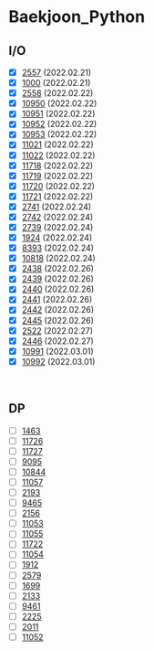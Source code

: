 # Baekjoon_Python

## I/O
- [X] [2557](https://github.com/cyl0424/baeckjoon_python/blob/main/IO/2557.py) (2022.02.21)
- [X] [1000](https://github.com/cyl0424/baeckjoon_python/blob/main/IO/1000.py) (2022.02.21)
- [X] [2558](https://github.com/cyl0424/baeckjoon_python/blob/main/IO/2558.py) (2022.02.22)
- [X] [10950](https://github.com/cyl0424/baeckjoon_python/blob/main/IO/10950.py) (2022.02.22)
- [X] [10951](https://github.com/cyl0424/baeckjoon_python/blob/main/IO/10951.py) (2022.02.22)
- [X] [10952](https://github.com/cyl0424/baeckjoon_python/blob/main/IO/10952.py) (2022.02.22)
- [X] [10953](https://github.com/cyl0424/baeckjoon_python/blob/main/IO/10953.py) (2022.02.22)
- [X] [11021](https://github.com/cyl0424/baeckjoon_python/blob/main/IO/11021.py) (2022.02.22)
- [X] [11022](https://github.com/cyl0424/baeckjoon_python/blob/main/IO/11022.py) (2022.02.22)
- [X] [11718](https://github.com/cyl0424/baeckjoon_python/blob/main/IO/11718.py) (2022.02.22)
- [X] [11719](https://github.com/cyl0424/baeckjoon_python/blob/main/IO/11719.py) (2022.02.22)
- [X] [11720](https://github.com/cyl0424/baeckjoon_python/blob/main/IO/11720.py) (2022.02.22)
- [X] [11721](https://github.com/cyl0424/baeckjoon_python/blob/main/IO/11721.py) (2022.02.22)
- [X] [2741](https://github.com/cyl0424/baeckjoon_python/blob/main/IO/2741.py) (2022.02.24)
- [X] [2742](https://github.com/cyl0424/baeckjoon_python/blob/main/IO/2742.py) (2022.02.24)
- [X] [2739](https://github.com/cyl0424/baeckjoon_python/blob/main/IO/2739.py) (2022.02.24)
- [X] [1924](https://github.com/cyl0424/baeckjoon_python/blob/main/IO/1924.py) (2022.02.24)
- [X] [8393](https://github.com/cyl0424/baeckjoon_python/blob/main/IO/8393.py) (2022.02.24)
- [X] [10818](https://github.com/cyl0424/baeckjoon_python/blob/main/IO/10818.py) (2022.02.24)
- [X] [2438](https://github.com/cyl0424/baeckjoon_python/blob/main/IO/2438.py) (2022.02.26)
- [X] [2439](https://github.com/cyl0424/baeckjoon_python/blob/main/IO/2439.py) (2022.02.26)
- [X] [2440](https://github.com/cyl0424/baeckjoon_python/blob/main/IO/2440.py) (2022.02.26)
- [X] [2441](https://github.com/cyl0424/baeckjoon_python/blob/main/IO/2441.py) (2022.02.26)
- [X] [2442](https://github.com/cyl0424/baeckjoon_python/blob/main/IO/2442.py) (2022.02.26)
- [X] [2445](https://github.com/cyl0424/baeckjoon_python/blob/main/IO/2445.py) (2022.02.26)
- [X] [2522](https://github.com/cyl0424/baeckjoon_python/blob/main/IO/2522.py) (2022.02.27)
- [X] [2446](https://github.com/cyl0424/baeckjoon_python/blob/main/IO/2446.py) (2022.02.27)
- [X] [10991](https://github.com/cyl0424/baeckjoon_python/blob/main/IO/10991.py) (2022.03.01)
- [X] [10992](https://github.com/cyl0424/baeckjoon_python/blob/main/IO/10992.py) (2022.03.01)

<br>

## DP
- [ ] [1463](https://www.acmicpc.net/problem/1463)
- [ ] [11726](https://www.acmicpc.net/problem/11726)
- [ ] [11727](https://www.acmicpc.net/problem/11727)
- [ ] [9095](https://www.acmicpc.net/problem/9095)
- [ ] [10844](https://www.acmicpc.net/problem/10844)
- [ ] [11057](https://www.acmicpc.net/problem/11057/)
- [ ] [2193](https://www.acmicpc.net/problem/2193)
- [ ] [9465](https://www.acmicpc.net/problem/9465)
- [ ] [2156](https://www.acmicpc.net/problem/8156)
- [ ] [11053](https://www.acmicpc.net/problem/11053)
- [ ] [11055](https://www.acmicpc.net/problem/11055)
- [ ] [11722](https://www.acmicpc.net/problem/11722)
- [ ] [11054](https://www.acmicpc.net/problem/11054)
- [ ] [1912](https://www.acmicpc.net/problem/1912)
- [ ] [2579](https://www.acmicpc.net/problem/2579)
- [ ] [1699](https://www.acmicpc.net/problem/1699)
- [ ] [2133](https://www.acmicpc.net/problem/2133)
- [ ] [9461](https://www.acmicpc.net/problem/9461)
- [ ] [2225](https://www.acmicpc.net/problem/2225)
- [ ] [2011](https://www.acmicpc.net/problem/2011)
- [ ] [11052](https://www.acmicpc.net/problem/11052)
